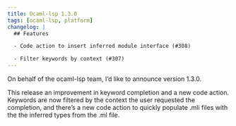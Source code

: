 ```yaml
---
title: Ocaml-lsp 1.3.0
tags: [ocaml-lsp, platform]
changelog: |
  ## Features

  - Code action to insert inferred module interface (#308)

  - Filter keywords by context (#307)
---
```


On behalf of the ocaml-lsp team, I’d like to announce version 1.3.0.

This release an improvement in keyword completion and a new code action. Keywords are now filtered by the context the user requested the completion, and there’s a new code action to quickly populate .mli files with the the inferred types from the .ml file.


